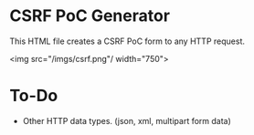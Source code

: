 # CSRF PoC Generator

This HTML file creates a CSRF PoC form to any HTTP request.

<img src="/imgs/csrf.png"/ width="750">
<!--<img src="http://g.recordit.co/aOgxzF9toA.gif"/>-->

# To-Do 
- Other HTTP data types. (json, xml, multipart form data)
